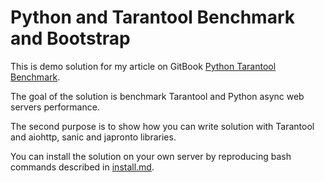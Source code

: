 # Python and Tarantool Benchmark and Bootstrap

This is demo solution for my article on GitBook [Python Tarantool Benchmark](https://valentinmk.gitbooks.io/python-tarantool-benchmark/).

The goal of the solution is benchmark Tarantool and Python async web servers performance.

The second purpose is to show how you can write solution with Tarantool and aiohttp, sanic and japronto libraries.

You can install the solution on your own server by reproducing bash commands described in [install.md](https://github.com/valentinmk/python-tarantool-benchmark-and-bootstrap/blob/master/install.md).
